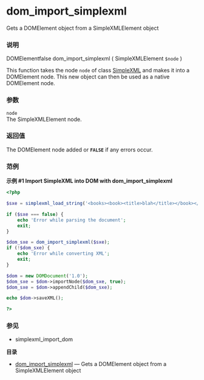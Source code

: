 dom\_import\_simplexml
======================

Gets a <span class="classname">DOMElement</span> object from a <span
class="classname">SimpleXMLElement</span> object

### 说明

<span class="type"><span class="type">DOMElement</span><span
class="type">false</span></span> <span
class="methodname">dom\_import\_simplexml</span> ( <span
class="methodparam"><span class="type">SimpleXMLElement</span>
`$node`</span> )

This function takes the node `node` of class
<a href="/ref/simplexml.html" class="link">SimpleXML</a> and makes it
into a <span class="classname">DOMElement</span> node. This new object
can then be used as a native <span class="classname">DOMElement</span>
node.

### 参数

`node`  
The <span class="classname">SimpleXMLElement</span> node.

### 返回值

The <span class="classname">DOMElement</span> node added or **`FALSE`**
if any errors occur.

### 范例

**示例 \#1 Import SimpleXML into DOM with <span
class="function">dom\_import\_simplexml</span>**

``` php
<?php

$sxe = simplexml_load_string('<books><book><title>blah</title></book></books>');

if ($sxe === false) {
    echo 'Error while parsing the document';
    exit;
}

$dom_sxe = dom_import_simplexml($sxe);
if (!$dom_sxe) {
    echo 'Error while converting XML';
    exit;
}

$dom = new DOMDocument('1.0');
$dom_sxe = $dom->importNode($dom_sxe, true);
$dom_sxe = $dom->appendChild($dom_sxe);

echo $dom->saveXML();

?>
```

### 参见

-   <span class="function">simplexml\_import\_dom</span>

**目录**

-   [dom\_import\_simplexml](/ref/dom.html#dom_import_simplexml) — Gets
    a DOMElement object from a SimpleXMLElement object

